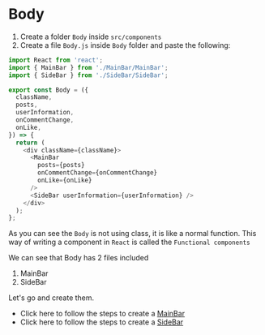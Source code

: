 # Body

1. Create a folder `Body` inside `src/components`
2. Create a file `Body.js` inside `Body` folder and paste the following:

```js
import React from 'react';
import { MainBar } from './MainBar/MainBar';
import { SideBar } from './SideBar/SideBar';

export const Body = ({
  className,
  posts,
  userInformation,
  onCommentChange,
  onLike,
}) => {
  return (
    <div className={className}>
      <MainBar
        posts={posts}
        onCommentChange={onCommentChange}
        onLike={onLike}
      />
      <SideBar userInformation={userInformation} />
    </div>
  );
};
```

As you can see the `Body` is not using class, it is like a normal function.
This way of writing a component in `React` is called the `Functional components`

We can see that Body has 2 files included

1. MainBar
2. SideBar

Let's go and create them.

- Click here to follow the steps to create a [MainBar](./MainBar/README.md)
- Click here to follow the steps to create a [SideBar](./SideBar/README.md)
